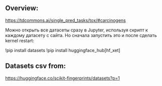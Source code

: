  ## **Overview**:

https://tdcommons.ai/single_pred_tasks/tox/#carcinogens

Можно открыть все датасеты сразу в Jupyter, используя скрипт к каждому датасету с сайта. Но сначала запустить это и после сделать kernel restart:

!pip install datasets
!pip install huggingface_hub[hf_xet]


## **Datasets csv from**: 

https://huggingface.co/scikit-fingerprints/datasets?p=1

